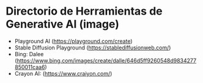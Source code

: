 # Directorio de Herramientas de Generative AI (image)

- Playground AI (https://playground.com/create)
- Stable Diffusion Playground (https://stablediffusionweb.com/)
- Bing: Dalee (https://www.bing.com/images/create/dalle/646d5ff9260548d9834277850011caa6)
- Crayon AI: (https://www.craiyon.com/)